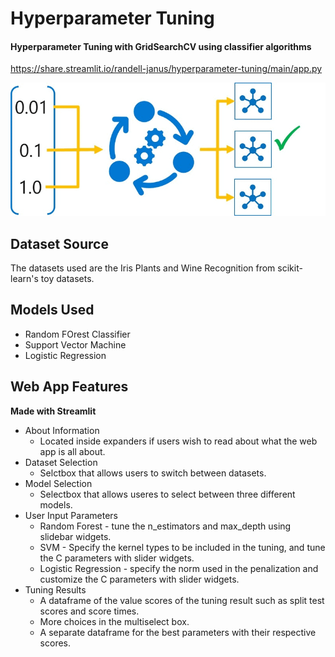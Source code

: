 # Hyperparameter Tuning
#### Hyperparameter Tuning with GridSearchCV using classifier algorithms
https://share.streamlit.io/randell-janus/hyperparameter-tuning/main/app.py


  
  
![](img.png)
  

## Dataset Source  
The datasets used are the Iris Plants and Wine Recognition from scikit-learn's toy datasets.

## Models Used
* Random FOrest Classifier
* Support Vector Machine
* Logistic Regression
  
## Web App Features  
**Made with Streamlit**
* About Information
  * Located inside expanders if users wish to read about what the web app is all about.
* Dataset Selection  
  * Selctbox that allows users to switch between datasets.
* Model Selection  
  * Selectbox that allows useres to select between three different models.
* User Input Parameters  
  * Random Forest - tune the n_estimators and max_depth using slidebar widgets.
  * SVM - Specify the kernel types to be included in the tuning, and tune the C parameters with slider widgets.
  * Logistic Regression - specify the norm used in the penalization and customize the C parameters with slider widgets.
* Tuning Results
  * A dataframe of the value scores of the tuning result such as split test scores and score times.
  * More choices in the multiselect box.
  * A separate dataframe for the best parameters with their respective scores.
    
